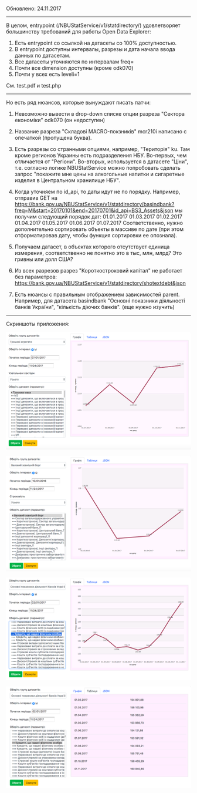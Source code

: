 Обновлено: 24.11.2017
___________________

В целом, entrypoint (/NBUStatService/v1/statdirectory/) удовлетворяет большинству требований для работы Open Data Explorer:

1. Есть entrypoint со ссылкой на датасеты со 100% доступностью.
2. В entrypoint доступны интервалы, разрезы и дата начала ввода данных по датасетам.
3. Все датасеты уточняются по интервалам freq=
4. Почти все dimension доступны (кроме odk070)
5. Почти у всех есть leveli=1

См. test.pdf и test.php

___________________

Но есть ряд нюансов, которые вынуждают писать патчи:

1. Невозможно вывести в drop-down списке опции разреза "Сектора економіки" odk070 (он недоступен)

2. Название разреза "Складові MACRO-покзників" mcr210i написано с опечаткой (пропущена буква).

3. Есть разрезы со странными опциями, например, "Територія" ku.
Там кроме регионов Украины есть подразделения НБУ.
Во-первых, чем отличается от "Регіони".
Во-вторых, используется в датасете "Ціни", т.е. согласно логике NBUStatService можно попробовать сделать запрос "покажите мне цены на алкогольные напитки и сигаретные изделия в Центральном хранилище НБУ".

4.  Когда уточняем по id_api, то даты идут не по порядку. Например, отправив GET на https://bank.gov.ua/NBUStatService/v1/statdirectory/basindbank?freq=M&start=20170101&end=20170701&id_api=BS3_Assets&json
мы получим следующий порядок дат:
01.01.2017
01.03.2017
01.02.2017
01.04.2017
01.05.2017
01.06.2017
01.07.2017
Соответственно, нужно дополнительно сортировать объекты в массиве по дате (при этом отформатировав дату, чтобы функция сортировки ее опознала).

5. Получаем датасет, в объектах которого отсутствует единица измерения, соответственно не понятно это в тыс, млн, млрд? Это гривны или долл США?

6. Из всех разрезов разрез "Короткостроковий капітал" не работает без параметров: 
https://bank.gov.ua/NBUStatService/v1/statdirectory/shotextdebt&json

7. Есть нюансы с правильным отображением зависимостей parent. Например, для датасета  basindbank "Основні показники діяльності банків України", "кількість діючих банків".
(еще нужно изучить)

___________________

Скриншоты приложения:

![Alt text](/opendata-explorer/ss/01.png?raw=true "Грошові агрегати - Грошова маса - Усі сектори")

![Alt text](/opendata-explorer/ss/02.png?raw=true "Валовий зовнішній борг - Усього")

![Alt text](/opendata-explorer/ss/03.png?raw=true "Основні показники діяльності банків - Кредити, що надані фізичним особам - Графік")

![Alt text](/opendata-explorer/ss/04.png?raw=true "Основні показники діяльності банків - Кредити, що надані фізичним особам - Табличний вигляд")

